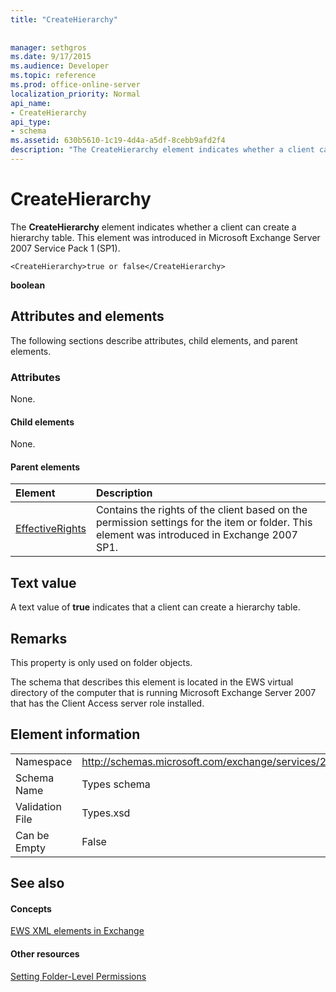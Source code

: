 ```yaml
---
title: "CreateHierarchy"
 
 
manager: sethgros
ms.date: 9/17/2015
ms.audience: Developer
ms.topic: reference
ms.prod: office-online-server
localization_priority: Normal
api_name:
- CreateHierarchy
api_type:
- schema
ms.assetid: 630b5610-1c19-4d4a-a5df-8cebb9afd2f4
description: "The CreateHierarchy element indicates whether a client can create a hierarchy table. This element was introduced in Microsoft Exchange Server 2007 Service Pack 1 (SP1)."
---
```


# CreateHierarchy

The **CreateHierarchy** element indicates whether a client can create a hierarchy table. This element was introduced in Microsoft Exchange Server 2007 Service Pack 1 (SP1). 
  
```
<CreateHierarchy>true or false</CreateHierarchy>
```

 **boolean**
## Attributes and elements

The following sections describe attributes, child elements, and parent elements.
  
### Attributes

None.
  
#### Child elements

None.
  
#### Parent elements

|**Element**|**Description**|
|:-----|:-----|
|[EffectiveRights](effectiverights.md) <br/> |Contains the rights of the client based on the permission settings for the item or folder. This element was introduced in Exchange 2007 SP1.  <br/> |
   
## Text value

A text value of **true** indicates that a client can create a hierarchy table. 
  
## Remarks

This property is only used on folder objects.
  
The schema that describes this element is located in the EWS virtual directory of the computer that is running Microsoft Exchange Server 2007 that has the Client Access server role installed.
  
## Element information

|||
|:-----|:-----|
|Namespace  <br/> |http://schemas.microsoft.com/exchange/services/2006/types  <br/> |
|Schema Name  <br/> |Types schema  <br/> |
|Validation File  <br/> |Types.xsd  <br/> |
|Can be Empty  <br/> |False  <br/> |
   
## See also

#### Concepts

[EWS XML elements in Exchange](ews-xml-elements-in-exchange.md)
#### Other resources

[Setting Folder-Level Permissions](http://msdn.microsoft.com/library/c7530e86-5112-401c-b10a-9c054ae59f07%28Office.15%29.aspx)

